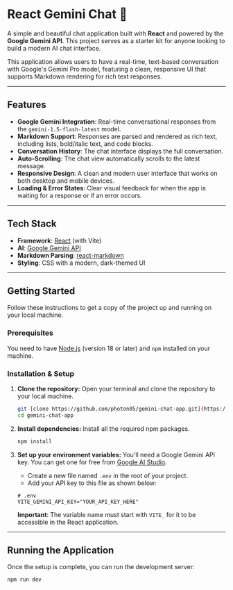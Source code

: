 # React Gemini Chat 🤖

A simple and beautiful chat application built with **React** and powered by the **Google Gemini API**. This project serves as a starter kit for anyone looking to build a modern AI chat interface.



This application allows users to have a real-time, text-based conversation with Google's Gemini Pro model, featuring a clean, responsive UI that supports Markdown rendering for rich text responses.

---

## Features

* **Google Gemini Integration**: Real-time conversational responses from the `gemini-1.5-flash-latest` model.
* **Markdown Support**: Responses are parsed and rendered as rich text, including lists, bold/italic text, and code blocks.
* **Conversation History**: The chat interface displays the full conversation.
* **Auto-Scrolling**: The chat view automatically scrolls to the latest message.
* **Responsive Design**: A clean and modern user interface that works on both desktop and mobile devices.
* **Loading & Error States**: Clear visual feedback for when the app is waiting for a response or if an error occurs.

---

## Tech Stack

* **Framework**: [React](https://reactjs.org/) (with Vite)
* **AI**: [Google Gemini API](https://ai.google.dev/)
* **Markdown Parsing**: [react-markdown](https://github.com/remarkjs/react-markdown)
* **Styling**: CSS with a modern, dark-themed UI

---

## Getting Started

Follow these instructions to get a copy of the project up and running on your local machine.

### Prerequisites

You need to have [Node.js](https://nodejs.org/) (version 18 or later) and `npm` installed on your machine.

### Installation & Setup

1.  **Clone the repository:**
    Open your terminal and clone the repository to your local machine.
    ```bash
    git [clone https://github.com/photon05/gemini-chat-app.git](https://github.com/photon05/gemini-chat-app.git)
    cd gemini-chat-app
    ```

2.  **Install dependencies:**
    Install all the required npm packages.
    ```bash
    npm install
    ```

3.  **Set up your environment variables:**
    You'll need a Google Gemini API key. You can get one for free from [Google AI Studio](https://aistudio.google.com/app/apikey).

    * Create a new file named `.env` in the root of your project.
    * Add your API key to this file as shown below:

    ```env
    # .env
    VITE_GEMINI_API_KEY="YOUR_API_KEY_HERE"
    ```

    **Important**: The variable name must start with `VITE_` for it to be accessible in the React application.

---

## Running the Application

Once the setup is complete, you can run the development server:

```bash
npm run dev
